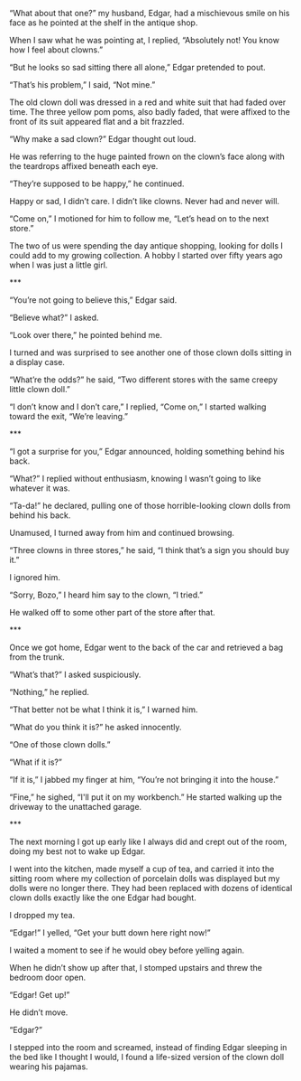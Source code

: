 “What about that one?” my husband, Edgar, had a mischievous smile on his face as he pointed at the shelf in the antique shop.

When I saw what he was pointing at, I replied, “Absolutely not! You know how I feel about clowns.”

“But he looks so sad sitting there all alone,” Edgar pretended to pout.

“That’s his problem,” I said, “Not mine.”

The old clown doll was dressed in a red and white suit that had faded over time. The three yellow pom poms, also badly faded, that were affixed to the front of its suit appeared flat and a bit frazzled.

“Why make a sad clown?” Edgar thought out loud.

He was referring to the huge painted frown on the clown’s face along with the teardrops affixed beneath each eye.

“They’re supposed to be happy,” he continued.

Happy or sad, I didn’t care. I didn’t like clowns. Never had and never will.

“Come on,” I motioned for him to follow me, “Let’s head on to the next store.”

The two of us were spending the day antique shopping, looking for dolls I could add to my growing collection. A hobby I started over fifty years ago when I was just a little girl.

\*\*\*

“You’re not going to believe this,” Edgar said.

“Believe what?” I asked.

“Look over there,” he pointed behind me.

I turned and was surprised to see another one of those clown dolls sitting in a display case.

“What’re the odds?” he said, “Two different stores with the same creepy little clown doll.”

“I don’t know and I don’t care,” I replied, “Come on,” I started walking toward the exit, “We’re leaving.”

\*\*\*

“I got a surprise for you,” Edgar announced, holding something behind his back.

“What?” I replied without enthusiasm, knowing I wasn’t going to like whatever it was.

“Ta-da!” he declared, pulling one of those horrible-looking clown dolls from behind his back.

Unamused, I turned away from him and continued browsing.

“Three clowns in three stores,” he said, “I think that’s a sign you should buy it.”

I ignored him.

“Sorry, Bozo,” I heard him say to the clown, “I tried.”

He walked off to some other part of the store after that.

\*\*\*

Once we got home, Edgar went to the back of the car and retrieved a bag from the trunk.

“What’s that?” I asked suspiciously.

“Nothing,” he replied.

“That better not be what I think it is,” I warned him.

“What do you think it is?” he asked innocently.

“One of those clown dolls.”

“What if it is?”

“If it is,” I jabbed my finger at him, “You’re not bringing it into the house.”

“Fine,” he sighed, “I'll put it on my workbench.” He started walking up the driveway to the unattached garage.

\*\*\*

The next morning I got up early like I always did and crept out of the room, doing my best not to wake up Edgar.

I went into the kitchen, made myself a cup of tea, and carried it into the sitting room where my collection of porcelain dolls was displayed but my dolls were no longer there. They had been replaced with dozens of identical clown dolls exactly like the one Edgar had bought.

I dropped my tea.

“Edgar!” I yelled, “Get your butt down here right now!”

I waited a moment to see if he would obey before yelling again.

When he didn’t show up after that, I stomped upstairs and threw the bedroom door open.

“Edgar! Get up!”

He didn’t move.

“Edgar?”

I stepped into the room and screamed, instead of finding Edgar sleeping in the bed like I thought I would, I found a life-sized version of the clown doll wearing his pajamas.